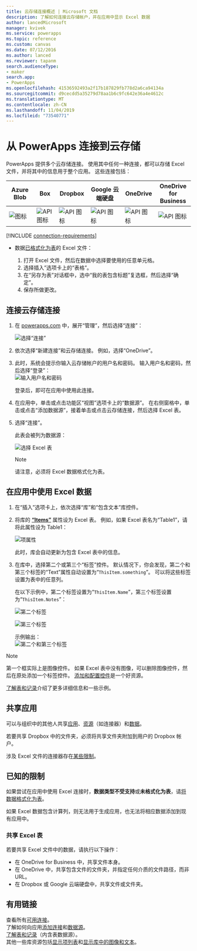 ```yaml
---
title: 云存储连接概述 | Microsoft 文档
description: 了解如何连接云存储帐户，并在应用中显示 Excel 数据
author: lancedMicrosoft
manager: kvivek
ms.service: powerapps
ms.topic: reference
ms.custom: canvas
ms.date: 07/12/2016
ms.author: lanced
ms.reviewer: tapanm
search.audienceType:
- maker
search.app:
- PowerApps
ms.openlocfilehash: 41536592493a2f17b187829fb778d2a6ca94134a
ms.sourcegitcommit: d9cecdd5a35279d78aa1b6c9fc642e36a4e4612c
ms.translationtype: MT
ms.contentlocale: zh-CN
ms.lasthandoff: 11/04/2019
ms.locfileid: "73540771"
---
```

# <a name="connect-to-cloud-storage-from-powerapps"></a>从 PowerApps 连接到云存储
PowerApps 提供多个云存储连接。 使用其中任何一种连接，都可以存储 Excel 文件，并将其中的信息用于整个应用。 这些连接包括：  

| **Azure Blob** | **Box** | **Dropbox** | **Google 云端硬盘** | **OneDrive** | **OneDrive<br>for Business** |
| --- | --- | --- | --- | --- | --- |
| ![图标](./media/cloud-storage-blob-connections/blobicon.png) |![API 图标][boxicon] |![API 图标][dropboxicon] |![API 图标][googledriveicon] |![API 图标][onedriveicon] |![API 图标][onedriveforbusinessicon] |

[!INCLUDE [connection-requirements](../../../includes/connection-requirements.md)]

* 数据[已格式化为表](https://support.office.com/article/Create-an-Excel-table-in-a-worksheet-E81AA349-B006-4F8A-9806-5AF9DF0AC664)的 Excel 文件：
  
  1. 打开 Excel 文件，然后在数据中选择要使用的任意单元格。
  2. 选择插入”选项卡上的“表格”。
  3. 在“另存为表”对话框中，选中“我的表包含标题”复选框，然后选择“确定”。
  4. 保存所做更改。

## <a name="connect-to-the-cloud-storage-connection"></a>连接云存储连接
1. 在 [powerapps.com](https://make.powerapps.com?utm_source=padocs&utm_medium=linkinadoc&utm_campaign=referralsfromdoc) 中，展开“管理”，然后选择“连接”：  
   
    ![选择“连接”](./media/cloud-storage-blob-connections/connections.png)
2. 依次选择“新建连接”和云存储连接。 例如，选择“OneDrive”。
3. 此时，系统会提示你输入云存储帐户的用户名和密码。 输入用户名和密码，然后选择“登录”：  
    ![输入用户名和密码](./media/cloud-storage-blob-connections/signin.png)
   
    登录后，即可在应用中使用此连接。
4. 在应用中，单击或点击功能区“视图”选项卡上的“数据源”。 在右侧窗格中，单击或点击“添加数据源”，接着单击或点击云存储连接，然后选择 Excel 表。
5. 选择“连接”。
   
    此表会被列为数据源：
   
    ![选择 Excel 表](./media/cloud-storage-blob-connections/selecttable.png)
   
    > [!NOTE]
   > 请注意，必须将 Excel 数据格式化为表。

## <a name="using-the-excel-data-in-your-app"></a>在应用中使用 Excel 数据
1. 在“插入”选项卡上，依次选择“库”和“包含文本”库控件。
2. 将库的 **[“Items”](../controls/properties-core.md)** 属性设为 Excel 表。 例如，如果 Excel 表名为“Table1”，请将此属性设为 Table1：  
   
    ![项属性](./media/cloud-storage-blob-connections/itemsproperty.png)  
   
    此时，库会自动更新为包含 Excel 表中的信息。
3. 在库中，选择第二个或第三个“标签”控件。 默认情况下，你会发现，第二个和第三个标签的“Text”属性自动设置为“`ThisItem.something`”。 可以将这些标签设置为表中的任意列。
   
    在以下示例中，第二个标签设置为“`ThisItem.Name`”，第三个标签设置为“`ThisItem.Notes`”：  
   
    ![第二个标签](./media/cloud-storage-blob-connections/items-secondtextbox.png)  
   
    ![第三个标签](./media/cloud-storage-blob-connections/items-thirdtextbox.png)  
   
    示例输出：  
    ![第二个和第三个标签](./media/cloud-storage-blob-connections/secondthirdtextboxes.png)
   
> [!NOTE]
> 第一个框实际上是图像控件。 如果 Excel 表中没有图像，可以删除图像控件，然后在原处添加一个标签控件。 [添加和配置控件](../add-configure-controls.md)是一个好资源。

[了解表和记录](../working-with-tables.md)介绍了更多详细信息和一些示例。  

## <a name="sharing-your-app"></a>共享应用
可以与组织中的其他人共享[应用](../share-app.md)、[资源](../share-app-resources.md)（如连接器）和[数据](../share-app-data.md)。

若要共享 Dropbox 中的文件夹，必须将共享文件夹附加到用户的 Dropbox 帐户。

涉及 Excel 文件的连接器存在[某些限制](#sharing-excel-tables)。

## <a name="known-limitations"></a>已知的限制
如果尝试在应用中使用 Excel 连接时，**数据类型不受支持**或**未格式化为表**，请[将数据格式化为表](https://support.office.com/article/Create-an-Excel-table-in-a-worksheet-E81AA349-B006-4F8A-9806-5AF9DF0AC664)。

如果 Excel 数据包含计算列，则无法用于生成应用，也无法将相应数据添加到现有应用中。

### <a name="sharing-excel-tables"></a>共享 Excel 表
若要共享 Excel 文件中的数据，请执行以下操作：

* 在 OneDrive for Business 中，共享文件本身。
* 在 OneDrive 中，共享包含文件的文件夹，并指定任何介质的文件路径，而非 URL。
* 在 Dropbox 或 Google 云端硬盘中，共享文件或文件夹。

## <a name="helpful-links"></a>有用链接
查看所有[可用连接](../connections-list.md)。  
了解如何向应用[添加连接](../add-manage-connections.md)和[数据源](../add-data-connection.md)。  
[了解表和记录](../working-with-tables.md)（内含表数据源）。  
其他一些库资源包括[显示项列表](../add-gallery.md)和[显示库中的图像和文本](../show-images-text-gallery-sort-filter.md)。

<!--Icon references-->
[boxicon]: ./media/cloud-storage-blob-connections/boxicon.png
[dropboxicon]: ./media/cloud-storage-blob-connections/dropboxicon.png
[googledriveicon]: ./media/cloud-storage-blob-connections/googledriveicon.png
[onedriveicon]: ./media/cloud-storage-blob-connections/onedriveicon.png
[onedriveforbusinessicon]: ./media/cloud-storage-blob-connections/onedriveforbusinessicon.png
